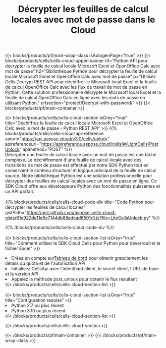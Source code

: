 ﻿---
title:  Décrypter les feuilles de calcul locales avec mot de passe dans le Cloud
description:  API et SDK Cloud pour le déverrouillage Microsoft Excel et OpenOffice Calc. Les feuilles de calcul sont décryptées par le Cloud Cells. Le SDK prend en charge les types de langages de développement. Ils incluent Android, C#, Go, Java, NodeJS, Perl, PHP, Python, Ruby et Swift.
---
{{< blocks/products/pf/main-wrap-class isAutogenPage="true" >}}
{{< blocks/products/cells/cells-cloud-upper-banner h1="Python API pour décrypter la feuille de calcul locale Microsoft Excel et OpenOffice Calc avec mot de passe" h2="Bibliothèque Python pour décrypter la feuille de calcul locale Microsoft Excel et OpenOffice Calc avec mot de passe" p="Utilisez Cells Decrypt REST API pour déchiffrer le Microsoft local Excel et la feuille de calcul OpenOffice Calc avec les flux de travail de mot de passe en Python. Cette solution professionnelle décrypte le Microsoft local Excel et la feuille de calcul OpenOffice Calc en ligne avec les mots de passe en utilisant Python." urlsection="protect/Decrypt-with-password/" >}}
{{< blocks/products/pf/main-container >}}

{{< blocks/products/cells/cells-cloud-section isGrey="true" title="Déchiffrez la feuille de calcul locale Microsoft Excel et OpenOffice Calc avec le mot de passe - Python REST API" >}}
{{% blocks/products/cells/cells-cloud-api-reference apiurl="https://api.aspose.cloud/v3.0/cells/unlock" apireferenceurl="https://apireference.aspose.cloud/cells/#/LightCells/PostUnlock" apimethod="POST" %}}
<br/>
Décrypter une feuille de calcul locale avec un mot de passe est une tâche complexe. Le déchiffrement d'une feuille de calcul locale avec des transitions de mot de passe est effectué par notre SDK Python tout en conservant le contenu structurel et logique principal de la feuille de calcul source. Notre bibliothèque Python est une solution professionnelle pour décrypter des feuilles de calcul locales avec un mot de passe en ligne. Ce SDK Cloud offre aux développeurs Python des fonctionnalités puissantes et un API parfait.
<br/>
<br/>
{{% blocks/products/cells/cells-cloud-code-div title="Code Python pour décrypter les feuilles de calcul locales" gistPath="https://gist.github.com/aspose-cells-cloud-gists/61e922de11e6e7144db88adcad6501c1.js?file=LiteCellsUnlock.py" %}}
  
{{% /blocks/products/cells/cells-cloud-code-div %}}
<br/>
<br/>
{{< blocks/products/cells/cells-cloud-section-list isGrey="true" title="Comment utiliser le SDK Cloud Cells pour Python pour déverrouiller le fichier Excel" >}}
<li> Créez un compte sur<a href="https://dashboard.aspose.cloud/">Tableau de bord</a> pour obtenir gratuitement les détails du quota et de l'autorisation API</li>
<li>Initialisez CellsApi avec l'identifiant client, le secret client, l'URL de base et la version API</li>
<li>Appelez la méthode post_unlock pour obtenir le flux résultant</li>
{{< /blocks/products/cells/cells-cloud-section-list >}}
<br/>
<br/>
{{< blocks/products/cells/cells-cloud-section-list isGrey="true" title="Configuration requise" >}}
<li>Python 2.7 ou plus récent</li>
<li>Python 3.10 ou plus récent</li>
{{< /blocks/products/cells/cells-cloud-section-list >}}

{{< /blocks/products/cells/cells-cloud-section >}}

{{< /blocks/products/pf/main-container >}}
{{< /blocks/products/pf/main-wrap-class >}}
